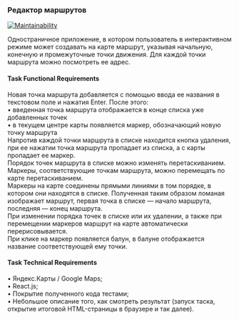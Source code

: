 ### Редактор маршрутов 

[![Maintainability](https://api.codeclimate.com/v1/badges/28994650638c321ed7e0/maintainability)](https://codeclimate.com/github/koshkarik/funbox-test-map/maintainability)

Одностраничное приложение, в котором пользователь в интерактивном режиме может создавать на карте маршрут, указывая начальную, конечную и промежуточные точки движения. Для каждой точки маршрута можно посмотреть ее адрес.  

#### Task Functional Requirements  

Новая точка маршрута добавляется с помощью ввода ее названия в текстовом поле и нажатия Enter. После этого:  
  • введенная точка маршрута отображается в конце списка уже добавленных точек    
  • в текущем центре карты появляется маркер, обозначающий новую точку маршрута  
Напротив каждой точки маршрута в списке находится кнопка удаления, при ее нажатии точка маршрута пропадает из списка, а с карты пропадает ее маркер.  
Порядок точек маршрута в списке можно изменять перетаскиванием.  
Маркеры, соответствующие точкам маршрута, можно перемещать по карте перетаскиванием.  
Маркеры на карте соединены прямыми линиями в том порядке, в котором они находятся в списке. Полученная таким образом ломаная изображает маршрут, первая точка в списке — начало маршрута, последняя — конец маршрута.  
При изменении порядка точек в списке или их удалении, а также при перемещении маркеров маршрут на карте автоматически перерисовывается.  
При клике на маркер появляется балун, в балуне отображается название соответствующей ему точки.  

#### Task Technical Requirements  
• Яндекс.Карты / Google Maps;  
• React.js;  
• Покрытие полученного кода тестами;  
• Небольшое описание того, как смотреть результат (запуск таска, открытие итоговой HTML-страницы в браузере и так далее).  


